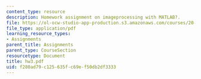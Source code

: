 ```yaml
---
content_type: resource
description: Homework assignment on imageprocessing with MATLAB?.
file: https://ol-ocw-studio-app-production.s3.amazonaws.com/courses/20-309-biological-engineering-ii-instrumentation-and-measurement-fall-2006/f280ad79c125635fc69ef50db2df3333_hw3.pdf
file_type: application/pdf
learning_resource_types:
- Assignments
parent_title: Assignments
parent_type: CourseSection
resourcetype: Document
title: hw3.pdf
uid: f280ad79-c125-635f-c69e-f50db2df3333
---
```

